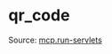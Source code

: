 qr_code
=======

Source: [mcp.run-servlets](https://github.com/dylibso/mcp.run-servlets/tree/main/servlets/qr-code)

